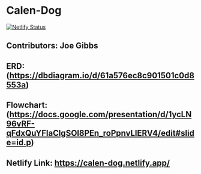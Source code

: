 # Calen-Dog

[![Netlify Status](https://api.netlify.com/api/v1/badges/339c4ae9-fc7f-41b4-9b49-2dab0a20eaba/deploy-status)](https://app.netlify.com/sites/react-template-21/deploys)

## Contributors: Joe Gibbs

## ERD: (https://dbdiagram.io/d/61a576ec8c901501c0d8553a)
## Flowchart: (https://docs.google.com/presentation/d/1ycLN96vRF-qFdxQuYFlaClgSOl8PEn_roPpnvLlERV4/edit#slide=id.p)
## Netlify Link: https://calen-dog.netlify.app/
